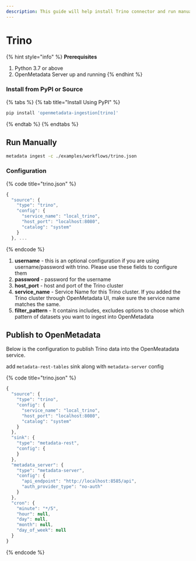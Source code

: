 ```yaml
---
description: This guide will help install Trino connector and run manually
---
```


# Trino

{% hint style="info" %}
**Prerequisites**

1. Python 3.7 or above
2. OpenMetadata Server up and running
   {% endhint %}

### Install from PyPI or Source

{% tabs %}
{% tab title="Install Using PyPI" %}

```bash
pip install 'openmetadata-ingestion[trino]'
```

{% endtab %}
{% endtabs %}

## Run Manually

```bash
metadata ingest -c ./examples/workflows/trino.json
```

### Configuration

{% code title="trino.json" %}

```javascript
{
  "source": {
    "type": "trino",
    "config": {
      "service_name": "local_trino",
      "host_port": "localhost:8080",
      "catalog": "system"
    }
  }, ...
```

{% endcode %}

1. **username** - this is an optional configuration if you are using username/password with trino. Please use these fields to configure them
2. **password** - password for the username
3. **host_port** - host and port of the Trino cluster
4. **service_name** - Service Name for this Trino cluster. If you added the Trino cluster through OpenMetadata UI, make sure the service name matches the same.
5. **filter_pattern** - It contains includes, excludes options to choose which pattern of datasets you want to ingest into OpenMetadata

## Publish to OpenMetadata

Below is the configuration to publish Trino data into the OpenMeatadata service.

add `metadata-rest-tables` sink along with `metadata-server` config

{% code title="trino.json" %}

```javascript
{
  "source": {
    "type": "trino",
    "config": {
      "service_name": "local_trino",
      "host_port": "localhost:8080",
      "catalog": "system"
    }
  },
  "sink": {
    "type": "metadata-rest",
    "config": {
    }
  },
  "metadata_server": {
    "type": "metadata-server",
    "config": {
      "api_endpoint": "http://localhost:8585/api",
      "auth_provider_type": "no-auth"
    }
  },
  "cron": {
    "minute": "*/5",
    "hour": null,
    "day": null,
    "month": null,
    "day_of_week": null
  }
}
```

{% endcode %}
